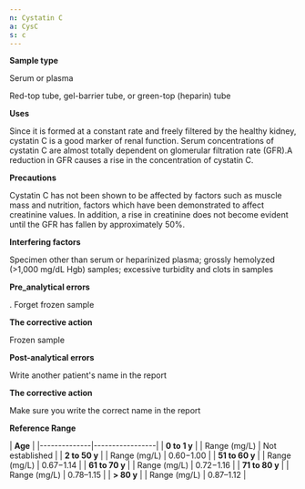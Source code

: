 ```yaml
---
n: Cystatin C
a: CysC
s: c
---
```



__Sample type__

 Serum or plasma

Red-top tube, gel-barrier tube, or green-top (heparin) tube 

 __Uses__

Since it is formed at a constant rate and freely filtered by the healthy kidney, cystatin C is a good marker of renal function. Serum concentrations of cystatin C are almost totally dependent on glomerular filtration rate (GFR).A reduction in GFR causes a rise in the concentration of cystatin C.

 __Precautions__

Cystatin C has not been shown to be affected by factors such as muscle mass and nutrition, factors which have been demonstrated to affect creatinine values. In addition, a rise in creatinine does not become evident until the GFR has fallen by approximately 50%.

__Interfering factors__ 

Specimen other than serum or heparinized plasma; grossly hemolyzed (>1,000 mg/dL Hgb) samples; excessive turbidity and clots in samples

__Pre_analytical errors__

. Forget frozen sample

__The corrective action__ 

Frozen sample 

 __Post-analytical errors__

Write another patient's name in the report

__The corrective action__ 

Make sure you write the correct name in the report

__Reference Range__

|           __Age__              |
|--------------|-----------------|
|         __0 to 1 y__           |
| Range (mg/L) | Not established |
|         __2 to 50 y__          |
| Range (mg/L) | 0.60−1.00       |
|         __51 to 60 y__         |
| Range (mg/L) | 0.67−1.14       |
|         __61 to 70 y__         |
| Range (mg/L) | 0.72−1.16       |
|         __71 to 80 y__         |
| Range (mg/L) | 0.78–1.15       |
|         __> 80 y__             |
| Range (mg/L) | 0.87–1.12       |